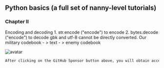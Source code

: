 ##  Python basics (a full set of nanny-level tutorials) 

###  Chapter II 

Encoding and decoding 1. str.encode ("encode") to encode 2. bytes.decode ("encode") to decode gbk and utf-8 cannot be directly converted. Our military codebook - > text - > enemy codebook 

![avatar]( 0fb3058a12ae4a1588ee92bba54e76b6.png) 

 ```python  
After clicking on the GitHub Sponsor button above, you will obtain access permissions to my private code repository ( https://github.com/slowlon/my_code_bar ) to view this blog code. By searching the code number of this blog, you can find the code you need, code number is: 2024020309574527308
 ```  
